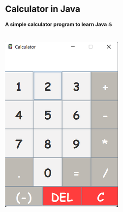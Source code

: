 # Calculator in Java

### A simple calculator program to learn Java ♨ 

<br/>

![Calculator](/Screenshots/calculator.png)
